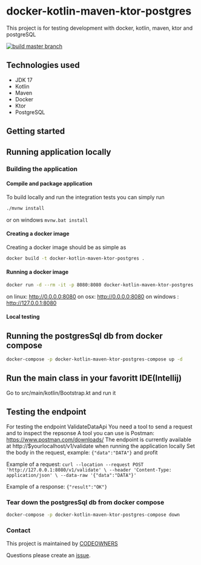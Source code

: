 # docker-kotlin-maven-ktor-postgres
This project is for testing development with docker, kotlin, maven, ktor and postgreSQL

[![build master branch](https://github.com/MikAoJk/docker-kotlin-maven-ktor-postgres/actions/workflows/build.yml/badge.svg?branch=master)](https://github.com/MikAoJk/docker-kotlin-maven-ktor-postgres/actions/workflows/build.yml)

## Technologies used
* JDK 17
* Kotlin
* Maven
* Docker
* Ktor
* PostgreSQL

## Getting started
## Running application locally

### Building the application
#### Compile and package application
To build locally and run the integration tests you can simply run
``` bash
./mvnw install
``` 
or on windows 
`mvnw.bat install`

#### Creating a docker image
Creating a docker image should be as simple as 
``` bash
docker build -t docker-kotlin-maven-ktor-postgres .
```

#### Running a docker image
``` bash
docker run -d --rm -it -p 8080:8080 docker-kotlin-maven-ktor-postgres
```
on linux: http://0.0.0.0:8080
on osx: http://0.0.0.0:8080
on windows : http://127.0.0.1:8080

#### Local testing
## Running the postgresSql db from docker compose
``` bash
docker-compose -p docker-kotlin-maven-ktor-postgres-compose up -d
```

## Run the main class in your favoritt IDE(Intellij)
Go to src/main/kotlin/Bootstrap.kt and run it

## Testing the endpoint
For testing the endpoint ValidateDataApi
You need a tool to send a request and to inspect the repsonse
A tool you can use is Postman: https://www.postman.com/downloads/
The endpoint is currently available at http://$yourlocalhost/v1/validate when running the application locally 
Set the body in the request, example: `{"data":"DATA"}` and profit

Example of a request:
`curl --location --request POST 'http://127.0.0.1:8080/v1/validate' \
--header 'Content-Type: application/json' \
--data-raw '{"data":"DATA"}'`

Example of a response:
`{"result":"OK"}`

### Tear down the postgresSql db from docker compose
``` bash
docker-compose -p docker-kotlin-maven-ktor-postgres-compose down
```

### Contact

This project is maintained by [CODEOWNERS](CODEOWNERS)

Questions please create an
[issue](https://github.com/MikAoJk/docker-kotlin-maven-ktor-postgres/issues).


